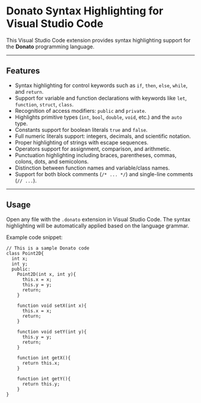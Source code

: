 # Donato Syntax Highlighting for Visual Studio Code

This Visual Studio Code extension provides syntax highlighting support for the **Donato** programming language.

---

## Features

- Syntax highlighting for control keywords such as `if`, `then`, `else`, `while`, and `return`.
- Support for variable and function declarations with keywords like `let`, `function`, `struct`, `class`.
- Recognition of access modifiers: `public` and `private`.
- Highlights primitive types (`int`, `bool`, `double`, `void`, etc.) and the `auto` type.
- Constants support for boolean literals `true` and `false`.
- Full numeric literals support: integers, decimals, and scientific notation.
- Proper highlighting of strings with escape sequences.
- Operators support for assignment, comparison, and arithmetic.
- Punctuation highlighting including braces, parentheses, commas, colons, dots, and semicolons.
- Distinction between function names and variable/class names.
- Support for both block comments (`/* ... */`) and single-line comments (`// ...`).

---

## Usage

Open any file with the `.donato` extension in Visual Studio Code. The syntax highlighting will be automatically applied based on the language grammar.

Example code snippet:

```donato
// This is a sample Donato code
class Point2D{
  int x;
  int y;
  public:
    Point2D(int x, int y){
      this.x = x;
      this.y = y;
      return;
    }

    function void setX(int x){
      this.x = x;
      return;
    }

    function void setY(int y){
      this.y = y;
      return;
    }

    function int getX(){
      return this.x;
    }

    function int getY(){
      return this.y;
    }
}


